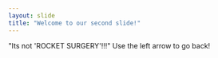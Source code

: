 ```yaml
---
layout: slide
title: "Welcome to our second slide!"
---
```

"Its not 'ROCKET SURGERY'!!!"
Use the left arrow to go back!
